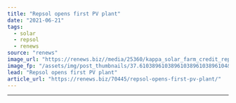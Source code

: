 ```yaml
---
title: "Repsol opens first PV plant"
date: "2021-06-21"
tags: 
  - solar
  - repsol
  - renews
source: "renews"
image_url: "https://renews.biz//media/25360/kappa_solar_farm_credit_repsol.jpeg?mode=crop&width=770&heightratio=0.6103896103896103896103896104&slimmage=true"
image_fp: "/assets/img/post_thumbnails/37.6103896103896103896103896104&slimmage=true"
lead: "Repsol opens first PV plant"
article_url: "https://renews.biz/70445/repsol-opens-first-pv-plant/"
---
```


---
